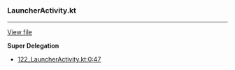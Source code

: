### LauncherActivity.kt
---
[View file](files/122_LauncherActivity.kt)

**Super Delegation**

 - [122_LauncherActivity.kt:0:47](files/122_LauncherActivity.kt#L0:)
